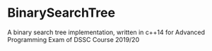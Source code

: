 # BinarySearchTree
A binary search tree implementation, written in c++14 for Advanced Programming Exam of DSSC Course 2019/20
